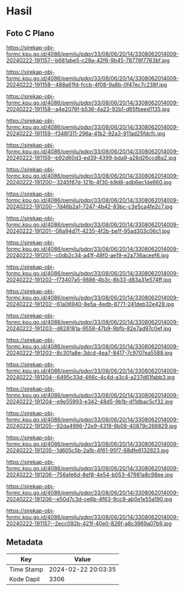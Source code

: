 # Hasil

## Foto C Plano

https://sirekap-obj-formc.kpu.go.id/4086/pemilu/pdpr/33/08/06/20/14/3308062014009-20240222-191157--b681abe5-c29a-42f6-9b45-78778f7763bf.jpg

https://sirekap-obj-formc.kpu.go.id/4086/pemilu/pdpr/33/08/06/20/14/3308062014009-20240222-191158--488a61fd-fccb-4f08-9a8b-0f47ec7c238f.jpg

https://sirekap-obj-formc.kpu.go.id/4086/pemilu/pdpr/33/08/06/20/14/3308062014009-20240222-191158--a4e2076f-b536-4a23-92b1-d65fbeed1135.jpg

https://sirekap-obj-formc.kpu.go.id/4086/pemilu/pdpr/33/08/06/20/14/3308062014009-20240222-191159--f348f311-296a-41b2-92a3-911ad25fdcfc.jpg

https://sirekap-obj-formc.kpu.go.id/4086/pemilu/pdpr/33/08/06/20/14/3308062014009-20240222-191159--b92d60d3-ed39-4399-bda9-a28d26ccd8a2.jpg

https://sirekap-obj-formc.kpu.go.id/4086/pemilu/pdpr/33/08/06/20/14/3308062014009-20240222-191200--3245f87d-121b-4f30-b9d8-adb6ec1de660.jpg

https://sirekap-obj-formc.kpu.go.id/4086/pemilu/pdpr/33/08/06/20/14/3308062014009-20240222-191200--7d46b2a1-7247-4b42-83bc-c3e5ca4fe2c7.jpg

https://sirekap-obj-formc.kpu.go.id/4086/pemilu/pdpr/33/08/06/20/14/3308062014009-20240222-191201--08a94d7f-4235-4f2b-be1f-95ad303c06c1.jpg

https://sirekap-obj-formc.kpu.go.id/4086/pemilu/pdpr/33/08/06/20/14/3308062014009-20240222-191201--c0db2c34-a41f-48f0-ae19-e2a736aceef6.jpg

https://sirekap-obj-formc.kpu.go.id/4086/pemilu/pdpr/33/08/06/20/14/3308062014009-20240222-191202--f73407a5-9886-4b3c-8b33-d83a31e574ff.jpg

https://sirekap-obj-formc.kpu.go.id/4086/pemilu/pdpr/33/08/06/20/14/3308062014009-20240222-191202--61a06940-8e5a-4edb-8771-241deb32e428.jpg

https://sirekap-obj-formc.kpu.go.id/4086/pemilu/pdpr/33/08/06/20/14/3308062014009-20240222-191203--d628181a-9558-47b9-9bfb-82e7ad97c0ef.jpg

https://sirekap-obj-formc.kpu.go.id/4086/pemilu/pdpr/33/08/06/20/14/3308062014009-20240222-191203--8c301a8e-3dcd-4ea7-8417-7c9707ea5588.jpg

https://sirekap-obj-formc.kpu.go.id/4086/pemilu/pdpr/33/08/06/20/14/3308062014009-20240222-191204--6495c33d-466c-4c4d-a3c4-a237d61fabb3.jpg

https://sirekap-obj-formc.kpu.go.id/4086/pemilu/pdpr/33/08/06/20/14/3308062014009-20240222-191204--e9e55993-e342-48d5-9b1b-d11dbac5cf32.jpg

https://sirekap-obj-formc.kpu.go.id/4086/pemilu/pdpr/33/08/06/20/14/3308062014009-20240222-191205--92da4996-72e9-4319-9b08-40879c266829.jpg

https://sirekap-obj-formc.kpu.go.id/4086/pemilu/pdpr/33/08/06/20/14/3308062014009-20240222-191205--1d605c5b-2a1b-4f61-95f7-88dfe6132823.jpg

https://sirekap-obj-formc.kpu.go.id/4086/pemilu/pdpr/33/08/06/20/14/3308062014009-20240222-191206--756afe6d-8ef8-4e54-b053-47981a8c98ee.jpg

https://sirekap-obj-formc.kpu.go.id/4086/pemilu/pdpr/33/08/06/20/14/3308062014009-20240222-191206--e50d7c3d-ce6b-4f63-9cc9-ab0e1e55a190.jpg

https://sirekap-obj-formc.kpu.go.id/4086/pemilu/pdpr/33/08/06/20/14/3308062014009-20240222-191157--2ecc092b-421f-40e0-826f-a8c3969a07b9.jpg


## Metadata

| Key        | Value               |
| ---------- | ------------------- |
| Time Stamp | 2024-02-22 20:03:35 |
| Kode Dapil | 3306                |



